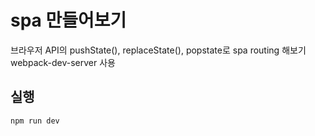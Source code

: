 # spa 만들어보기

브라우저 API의 pushState(), replaceState(), popstate로 spa routing 해보기  
webpack-dev-server 사용  

## 실행

```
npm run dev
```
